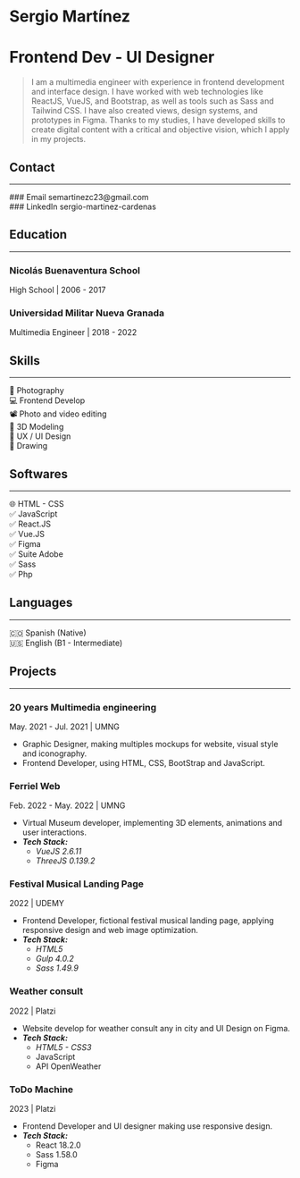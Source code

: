 # Sergio Martínez

# Frontend Dev - UI Designer

> I am a multimedia engineer with experience in frontend development and interface design. I have worked with web technologies like ReactJS, VueJS, and Bootstrap, as well as tools such as Sass and Tailwind CSS. I have also created views, design systems, and prototypes in Figma. Thanks to my studies, I have developed skills to create digital content with a critical and objective vision, which I apply in my projects.
> 

## Contact

---

<aside>
### Email
semartinezc23@gmail.com
</aside>

<aside>
### LinkedIn
sergio-martinez-cardenas
</aside>

## Education

---

### Nicolás Buenaventura School

High School | 2006 - 2017

### Universidad Militar Nueva Granada

Multimedia Engineer | 2018 - 2022

## Skills

---

<aside>
📸 Photography

</aside>

<aside>
💻 Frontend Develop

</aside>

<aside>
📽️ Photo and video editing

</aside>

<aside>
🧊 3D Modeling

</aside>

<aside>
📗 UX / UI Design

</aside>

<aside>
🎨 Drawing

</aside>

## Softwares

---

<aside>
🌐 HTML - CSS

</aside>

<aside>
✅ JavaScript
</aside>

<aside>
✅ React.JS
</aside>

<aside>
✅ Vue.JS
</aside>

<aside>
✅ Figma
</aside>

<aside>
✅ Suite Adobe

</aside>

<aside>
✅ Sass

</aside>

<aside>
✅ Php
</aside>

## Languages

---

<aside>
🇨🇴 Spanish (Native)
</aside>

<aside>
🇺🇸 English (B1 - Intermediate)
</aside>

## Projects

---

### 20 years Multimedia engineering

May. 2021 - Jul. 2021 | UMNG

- Graphic Designer, making multiples mockups for website, visual style and iconography.
- Frontend Developer, using HTML, CSS, BootStrap and JavaScript.

### Ferriel Web

Feb. 2022 - May. 2022 | UMNG

- Virtual Museum developer, implementing 3D elements, animations and user interactions.
- ***Tech Stack:***
    - *VueJS 2.6.11*
    - *ThreeJS 0.139.2*

### Festival Musical Landing Page

2022 | UDEMY

- Frontend Developer, fictional festival musical landing page, applying responsive design and web image optimization.
- ***Tech Stack:***
    - *HTML5*
    - *Gulp 4.0.2*
    - *Sass 1.49.9*

### Weather consult

2022 | Platzi

- Website develop for weather consult any in city and UI Design on Figma.
- ***Tech Stack:***
    - *HTML5 - CSS3*
    - JavaScript
    - API OpenWeather

### ToDo Machine

2023 | Platzi

- Frontend Developer and UI designer making use responsive design.
- ***Tech Stack:***
    - React 18.2.0
    - Sass 1.58.0
    - Figma
